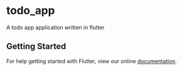 # todo_app

A todo app application written in flutter

## Getting Started

For help getting started with Flutter, view our online
[documentation](https://flutter.io/).
